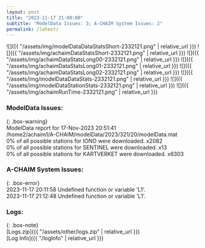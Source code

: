 ```yaml
---
layout: post
title: "2023-11-17 21:00:00"
subtitle: "ModelData Issues: 3; A-CHAIM System Issues: 2"
permalink: /latest/
---
```


![]({{ "/assets/img/modelDataDataStatsShort-2332121.png" | relative_url }})
![]({{ "/assets/img/achaimDataStatsShort-2332121.png" | relative_url }})
![]({{ "/assets/img/achaimDataStatsLong00-2332121.png" | relative_url }})
![]({{ "/assets/img/achaimDataStatsLong01-2332121.png" | relative_url }})
![]({{ "/assets/img/achaimDataStatsLong02-2332121.png" | relative_url }})
![]({{ "/assets/img/modelDataDataStats-2332121.png" | relative_url }})
![]({{ "/assets/img/modelDataStationStats-2332121.png" | relative_url }})
![]({{ "/assets/img/achaimRunTime-2332121.png" | relative_url }})


### ModelData Issues:  
  
{: .box-warning}  
 ModelData report for 17-Nov-2023 20:51:41   
 /home2/achaim1/A-CHAIM/modelData/2023/321/20/modelData.mat   
 0% of all possible stations for IONO were downloaded. x2082   
 0% of all possible stations for SENTINEL were downloaded. x13   
 0% of all possible stations for KARTVERKET were downloaded. x6303   
  
### A-CHAIM System Issues:  
  
{: .box-error}  
2023-11-17 20:11:58 Undefined function or variable 'L1'.  
2023-11-17 21:12:48 Undefined function or variable 'L1'.  

### Logs:  
  
{: .box-note}  
[Logs.zip]({{ "/assets/other/logs.zip" | relative_url }})  
[Log Info]({{ "/logInfo" | relative_url }})  
